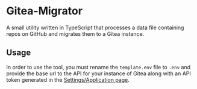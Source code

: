 # Gitea-Migrator

A small utility written in TypeScript that processes a data file containing repos on GitHub and migrates them to a Gitea instance.

## Usage

In order to use the tool, you must rename the `template.env` file to `.env` and provide the base url to the API for your instance of Gitea along with an API token generated in the [Settings/Application page][0].

[0]: https://git.4lch4.io/user/settings/applications

